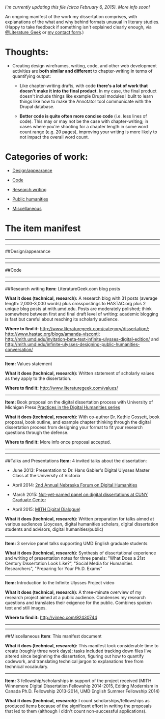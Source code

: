 *I'm currently updating this file (circa February 6, 2015). More info soon!*

An ongoing manifest of the work my dissertation comprises, with explanations of the what and why behind formats unusual in literary studies. (Happy to take feedback if something isn't explained clearly enough, via [@Literature_Geek](http://www.twitter.com/Literature_Geek) or [my contact form](http://www.infiniteulysses.com/contact).)

# Thoughts:
+ Creating design wireframes, writing, code, and other web development activities are **both similar and different** to chapter-writing in terms of quantifying output:

  + Like chapter-writing drafts, with code **there's a lot of work that doesn't make it into the final product**. In my case, the final product doesn't include things like example Drupal modules I built to learn things like how to make the Annotator tool communicate with the Drupal database. 

  + **Better code is quite often more concise code** (i.e. less lines of code). This may or may not be the case with chapter-writing; in cases where you're shooting for a chapter length in some word count range (e.g. 20 pages), improving your writing is more likely to not impact the overall word count.

# Categories of work:
* [Design/appearance](#designappearance)
  
* [Code](#code)
  
* [Research writing](#research-writing)
  
* [Public humanities](#public-speaking)
  
* [Miscellaneous](#miscellaneous)

# The item manifest

------
------
##Design/appearance

------
------
##Code

------
------
##Research writing
**Item:** LiteratureGeek.com blog posts

**What it does (technical, research):** A research blog with 31 posts (average length: 2,000-3,000 words) plus crosspostings to HASTAC.org plus 2 unique blog posts at mith.umd.edu. Posts are moderately polished; think somewhere between first and final draft level of writing: academic blogging is fast but careful about reaching its scholarly audience.

**Where to find it:** http://www.literaturegeek.com/category/dissertation/; http://www.hastac.org/blogs/amanda-visconti; http://mith.umd.edu/invitation-beta-test-infinite-ulysses-digital-edition/ and http://mith.umd.edu/infinite-ulysses-designing-public-humanities-conversation/

------
**Item:** Values statement

**What it does (technical, research):** Written statement of scholarly values as they apply to the dissertation.

**Where to find it:** http://www.literaturegeek.com/values/

------
**Item:** Book proposal on the digital dissertation process with University of Michigan Press [Practices in the Digital Humanities series](http://www.digitalculture.org/books/book-series/practices-in-the-digital-humanities)

**What it does (technical, research):** With co-author Dr. Kathie Gossett, book proposal, book outline, and example chapter thinking through the digital dissertation process from designing your format to fit your research questions through the defense.

**Where to find it:** More info once proposal accepted.

------
------
##Talks and Presentations
**Item:** 4 invited talks about the dissertation:
* June 2013: Presentation to Dr. Hans Gabler's Digital Ulysses Master Class at the University of Victoria

* April 2014: [2nd Annual Nebraska Forum on Digital Humanities](http://cdrh.unl.edu/news-events/nebraskaforum)

* March 2015: [Not-yet-named panel on digital dissertations at CUNY Graduate Center](http://digitalfellows.commons.gc.cuny.edu/digital-dissertations/)

* April 2015: [MITH Digital Dialogue](http://mith.umd.edu/digitaldialogues))

**What it does (technical, research):** Written preparation for talks aimed at various audiences (Joycean, digital humanities scholars, digital dissertation students and advisors, digital humanities/public)

------
**Item:** 3 service panel talks supporting UMD English graduate students

**What it does (technical, research):** Synthesis of dissertational experience and writing of presentation notes for three panels: "What Does a 21st Century Dissertation Look Like?", "Social Media for Humanities Researchers", "Preparing for Your Ph.D. Exams"

------
**Item:** Introduction to the Infinite Ulysses Project video

**What it does (technical, research):** A three-minute overview of my research project aimed at a public audience. Condenses my research questions and translates their exigence for the public. Combines spoken text and still images.

**Where to find it:** http://vimeo.com/92430744

------
------
##Miscellaneous
**Item**: This manifest document

**What it does (technical, research):** This manifest took considerable time to create (roughly three work days); tasks included tracking down files I've altered since beginning the dissertation, figuring out how to quantify codework, and translating technical jargon to explanations free from technical vocabulary.

------
**Item:** 3 fellowship/scholarships in support of the project received (MITH Winnemore Digital Dissertation Fellowship 2014-2015, Editing Modernism in Canada Ph.D. Fellowship 2013-2014, UMD English Summer Fellowship 2014)

**What it does (technical, research):** I count scholarships/fellowships as produced items because of the significant effort in writing the proposals that led to them (although I didn't count non-successful applications).
